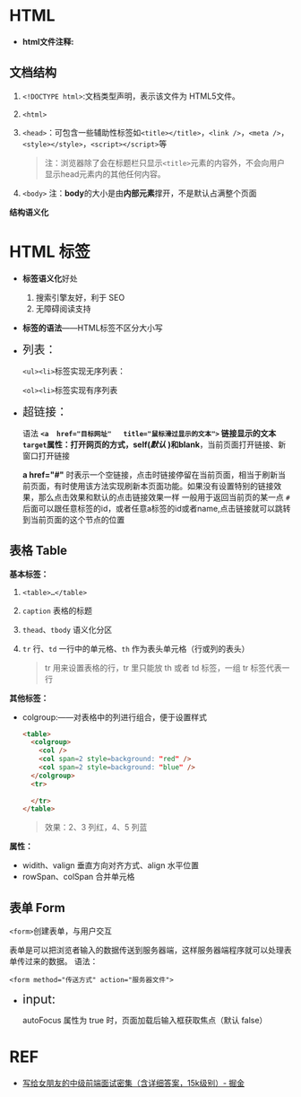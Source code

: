 # HTML

+ **html文件注释:**<!--注释文字 -->



## 文档结构

1. `<!DOCTYPE html>`:文档类型声明，表示该文件为 HTML5文件。

2. `<html>`

3. `<head>`：可包含一些辅助性标签如`<title></title>`，`<link />`，`<meta />`，`<style></style>`，`<script></script>`等

    >   注：浏览器除了会在标题栏只显示`<title>`元素的内容外，不会向用户显示head元素内的其他任何内容。

4. `<body>`
    注：**body**的大小是由**内部元素**撑开，不是默认占满整个页面



**结构语义化**






# HTML 标签

+ **标签语义化**好处
    1. 搜索引擎友好，利于 SEO
    2. 无障碍阅读支持
+ **标签的语法**——HTML标签不区分大小写

+ <span style="font-size:20px">列表：</span>

    `<ul><li>`标签实现无序列表：
    
    `<ol><li>`标签实现有序列表


+ <span style="font-size:20px">超链接：</span>

    语法
    **`<a  href="目标网址"   title="鼠标滑过显示的文本">` 链接显示的文本**
    **`target`**属性：打开网页的方式，**self**(*默认* )和**blank**，当前页面打开链接、新窗口打开链接
    
    **a href="#"** 时表示一个空链接，点击时链接停留在当前页面，相当于刷新当前页面，有时使用该方法实现刷新本页面功能。如果没有设置特别的链接效果，那么点击效果和默认的点击链接效果一样
    一般用于返回当前页的某一点
    `#`后面可以跟任意标签的id，或者任意a标签的id或者name,点击链接就可以跳转到当前页面的这个节点的位置



## 表格 Table

**基本标签：**

1. `<table>…</table>`

2. `caption` 表格的标题

3. `thead`、`tbody` 语义化分区

4. `tr` 行、`td` 一行中的单元格、`th` 作为表头单元格（行或列的表头）

    > tr 用来设置表格的行，tr 里只能放 th 或者 td 标签，一组 tr 标签代表一行

**其他标签：**

+ colgroup:——对表格中的列进行组合，便于设置样式

    ```html
    <table>
      <colgroup>
      	<col />
        <col span=2 style=background: "red" />
        <col span=2 style=background: "blue" />
      </colgroup>
      <tr>
        
      </tr>
    </table>
    ```

    > 效果：2、3 列红，4、5 列蓝

**属性：**

+ widith、valign 垂直方向对齐方式、align 水平位置
+ rowSpan、colSpan 合并单元格



## 表单 Form

`<form>`创建表单，与用户交互

表单是可以把浏览者输入的数据传送到服务器端，这样服务器端程序就可以处理表单传过来的数据。
语法：

`<form method="传送方式" action="服务器文件">`

+ <span style="font-size:22px">input:</span>

    autoFocus 属性为 true 时，页面加载后输入框获取焦点（默认 false）



# REF

+ [写给女朋友的中级前端面试密集（含详细答案，15k级别）- 掘金](https://juejin.cn/post/6844904115428917255)


